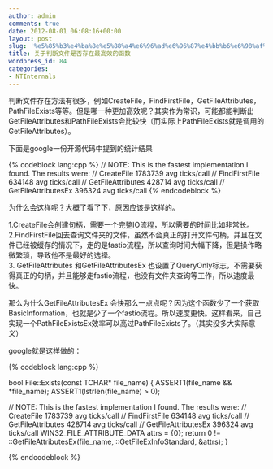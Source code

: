```yaml
---
author: admin
comments: true
date: 2012-08-01 06:08:16+00:00
layout: post
slug: '%e5%85%b3%e4%ba%8e%e5%88%a4%e6%96%ad%e6%96%87%e4%bb%b6%e6%98%af%e5%90%a6%e5%ad%98%e5%9c%a8%e6%9c%80%e9%ab%98%e6%95%88%e7%9a%84%e5%87%bd%e6%95%b0'
title: 关于判断文件是否存在最高效的函数
wordpress_id: 84
categories:
- NTInternals
---
```


判断文件存在方法有很多，例如CreateFile，FindFirstFile，GetFileAttributes，PathFileExists等等。但是哪一种更加高效呢？其实作为常识，可能都能判断出GetFileAttributes和PathFileExists会比较快（而实际上PathFileExists就是调用的GetFileAttributes）。

下面是google一份开源代码中提到的统计结果

{% codeblock lang:cpp %}
// NOTE: This is the fastest implementation I found. The results were:
// CreateFile 1783739 avg ticks/call
// FindFirstFile 634148 avg ticks/call
// GetFileAttributes 428714 avg ticks/call
// GetFileAttributesEx 396324 avg ticks/call</blockquote>
{% endcodeblock %}

为什么会这样呢？大概了看了下，原因应该是这样的。

1.CreateFile会创建句柄，需要一个完整IO流程，所以需要的时间比如非常长。  
2.FindFirstFile回去查询文件夹的文件，虽然不会真正的打开文件句柄，并且在文件已经被缓存的情况下，走的是fastio流程，所以查询时间大幅下降，但是操作略微繁琐，导致他不是最好的选择。  
3. GetFileAttributes 和GetFileAttributesEx 也设置了QueryOnly标志，不需要获得真正的句柄，并且能够走fastio流程，也没有文件夹查询等工作，所以速度最快。  

那么为什么GetFileAttributesEx 会快那么一点点呢？因为这个函数少了一个获取BasicInformation，也就是少了一个fastio流程。所以速度更快。这样看来，自己实现一个PathFileExistsEx效率可以高过PathFileExists了。（其实没多大实际意义）

google就是这样做的：

{% codeblock lang:cpp %}

bool File::Exists(const TCHAR* file_name) {
ASSERT1(file_name && *file_name);
ASSERT1(lstrlen(file_name) > 0);

// NOTE: This is the fastest implementation I found. The results were:
// CreateFile 1783739 avg ticks/call
// FindFirstFile 634148 avg ticks/call
// GetFileAttributes 428714 avg ticks/call
// GetFileAttributesEx 396324 avg ticks/call
WIN32_FILE_ATTRIBUTE_DATA attrs = {0};
return 0 != ::GetFileAttributesEx(file_name, ::GetFileExInfoStandard, &attrs);
}

 {% endcodeblock %}


